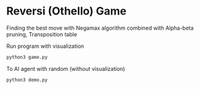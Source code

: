 # Reversi (Othello) Game
Finding the best move with Negamax algorithm combined with Alpha-beta pruning, Transposition table

Run program with visualization
```sh
python3 game.py
```

To AI agent with random (without visualization)
```sh
python3 demo.py
```
